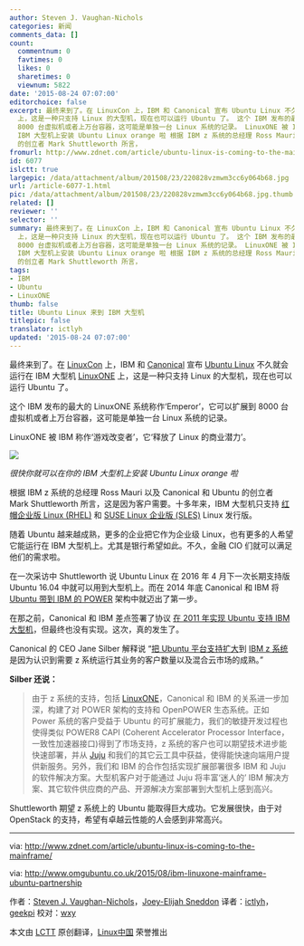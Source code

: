 ```yaml
---
author: Steven J. Vaughan-Nichols
categories: 新闻
comments_data: []
count:
  commentnum: 0
  favtimes: 0
  likes: 0
  sharetimes: 0
  viewnum: 5822
date: '2015-08-24 07:07:00'
editorchoice: false
excerpt: 最终来到了。在 LinuxCon 上，IBM 和 Canonical 宣布 Ubuntu Linux 不久就会运行在 IBM 大型机 LinuxONE
  上，这是一种只支持 Linux 的大型机，现在也可以运行 Ubuntu 了。 这个 IBM 发布的最大的 LinuxONE 系统称作Emperor，它可以扩展到
  8000 台虚拟机或者上万台容器，这可能是单独一台 Linux 系统的记录。 LinuxONE 被 IBM 称作游戏改变者，它释放了 Linux 的商业潜力。  很快你就可以在你的
  IBM 大型机上安装 Ubuntu Linux orange 啦 根据 IBM z 系统的总经理 Ross Mauri 以及 Canonical 和 Ubuntu
  的创立者 Mark Shuttleworth 所言，
fromurl: http://www.zdnet.com/article/ubuntu-linux-is-coming-to-the-mainframe/
id: 6077
islctt: true
largepic: /data/attachment/album/201508/23/220828vzmwm3cc6y064b68.jpg
url: /article-6077-1.html
pic: /data/attachment/album/201508/23/220828vzmwm3cc6y064b68.jpg.thumb.jpg
related: []
reviewer: ''
selector: ''
summary: 最终来到了。在 LinuxCon 上，IBM 和 Canonical 宣布 Ubuntu Linux 不久就会运行在 IBM 大型机 LinuxONE
  上，这是一种只支持 Linux 的大型机，现在也可以运行 Ubuntu 了。 这个 IBM 发布的最大的 LinuxONE 系统称作Emperor，它可以扩展到
  8000 台虚拟机或者上万台容器，这可能是单独一台 Linux 系统的记录。 LinuxONE 被 IBM 称作游戏改变者，它释放了 Linux 的商业潜力。  很快你就可以在你的
  IBM 大型机上安装 Ubuntu Linux orange 啦 根据 IBM z 系统的总经理 Ross Mauri 以及 Canonical 和 Ubuntu
  的创立者 Mark Shuttleworth 所言，
tags:
- IBM
- Ubuntu
- LinuxONE
thumb: false
title: Ubuntu Linux 来到 IBM 大型机
titlepic: false
translator: ictlyh
updated: '2015-08-24 07:07:00'
---
```


最终来到了。在 [LinuxCon](http://events.linuxfoundation.org/events/linuxcon-north-america) 上，IBM 和 [Canonical](http://www.canonical.com/) 宣布 [Ubuntu Linux](http://www.ubuntu.comj/) 不久就会运行在 IBM 大型机 [LinuxONE](http://events.linuxfoundation.org/events/linuxcon-north-america) 上，这是一种只支持 Linux 的大型机，现在也可以运行 Ubuntu 了。


这个 IBM 发布的最大的 LinuxONE 系统称作‘Emperor’，它可以扩展到 8000 台虚拟机或者上万台容器，这可能是单独一台 Linux 系统的记录。


LinuxONE 被 IBM 称作‘游戏改变者’，它‘释放了 Linux 的商业潜力’。


![](/data/attachment/album/201508/23/220828vzmwm3cc6y064b68.jpg)


*很快你就可以在你的 IBM 大型机上安装 Ubuntu Linux orange 啦*


根据 IBM z 系统的总经理 Ross Mauri 以及 Canonical 和 Ubuntu 的创立者 Mark Shuttleworth 所言，这是因为客户需要。十多年来，IBM 大型机只支持 [红帽企业版 Linux (RHEL)](http://www.redhat.com/en/technologies/linux-platforms/enterprise-linux) 和 [SUSE Linux 企业版 (SLES)](https://www.suse.com/products/server/) Linux 发行版。


随着 Ubuntu 越来越成熟，更多的企业把它作为企业级 Linux，也有更多的人希望它能运行在 IBM 大型机上。尤其是银行希望如此。不久，金融 CIO 们就可以满足他们的需求啦。


在一次采访中 Shuttleworth 说 Ubuntu Linux 在 2016 年 4 月下一次长期支持版 Ubuntu 16.04 中就可以用到大型机上。而在 2014 年底 Canonical 和 IBM 将 [Ubuntu 带到 IBM 的 POWER](http://www.zdnet.com/article/ibm-doubles-down-on-linux/) 架构中就迈出了第一步。


在那之前，Canonical 和 IBM 差点签署了协议 [在 2011 年实现 Ubuntu 支持 IBM 大型机](http://www.zdnet.com/article/mainframe-ubuntu-linux/)，但最终也没有实现。这次，真的发生了。


Canonical 的 CEO Jane Silber 解释说 “[把 Ubuntu 平台支持扩大](https://insights.ubuntu.com/2015/08/17/ibm-and-canonical-plan-ubuntu-support-on-ibm-z-systems-mainframe/)到 [IBM z 系统](http://www-03.ibm.com/systems/uk/z/) 是因为认识到需要 z 系统运行其业务的客户数量以及混合云市场的成熟。”


**Silber 还说：**



> 
> 由于 z 系统的支持，包括 [LinuxONE](http://www.zdnet.com/article/linuxone-ibms-new-linux-mainframes/)，Canonical 和 IBM 的关系进一步加深，构建了对 POWER 架构的支持和 OpenPOWER 生态系统。正如 Power 系统的客户受益于 Ubuntu 的可扩展能力，我们的敏捷开发过程也使得类似 POWER8 CAPI (Coherent Accelerator Processor Interface，一致性加速器接口)得到了市场支持，z 系统的客户也可以期望技术进步能快速部署，并从 [Juju](https://jujucharms.com/) 和我们的其它云工具中获益，使得能快速向端用户提供新服务。另外，我们和 IBM 的合作包括实现扩展部署很多 IBM 和 Juju 的软件解决方案。大型机客户对于能通过 Juju 将丰富‘迷人的’ IBM 解决方案、其它软件供应商的产品、开源解决方案部署到大型机上感到高兴。
> 
> 
> 


Shuttleworth 期望 z 系统上的 Ubuntu 能取得巨大成功。它发展很快，由于对 OpenStack 的支持，希望有卓越云性能的人会感到非常高兴。




---


via: <http://www.zdnet.com/article/ubuntu-linux-is-coming-to-the-mainframe/>


via: <http://www.omgubuntu.co.uk/2015/08/ibm-linuxone-mainframe-ubuntu-partnership>


作者：[Steven J. Vaughan-Nichols](http://www.zdnet.com/meet-the-team/us/steven-j-vaughan-nichols/)，[Joey-Elijah Sneddon](http://www.zdnet.com/meet-the-team/us/steven-j-vaughan-nichols/) 译者：[ictlyh](https://github.com/ictlyh)，[geekpi](https://github.com/geekpi) 校对：[wxy](https://github.com/wxy)


本文由 [LCTT](https://github.com/LCTT/TranslateProject) 原创翻译，[Linux中国](https://linux.cn/) 荣誉推出